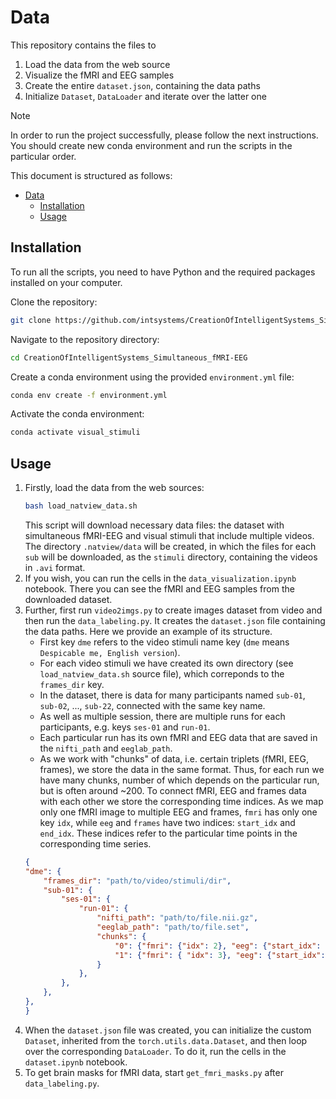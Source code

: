 # Data

This repository contains the files to
1. Load the data from the web source
2. Visualize the fMRI and EEG samples
3. Create the entire `dataset.json`, containing the data paths
4. Initialize `Dataset`, `DataLoader` and iterate over the latter one

> [!NOTE]
> In order to run the project successfully, please follow the next instructions.
> You should create new conda environment and run the scripts in the particular order.

This document is structured as follows:

- [Data](#data)
  - [Installation ](#installation-)
  - [Usage ](#usage-)

## Installation <a name="installation"></a>

To run all the scripts, you need to have Python and the required packages installed on your computer.

Clone the repository:
```bash
git clone https://github.com/intsystems/CreationOfIntelligentSystems_Simultaneous_fMRI-EEG.git
```

Navigate to the repository directory:
```bash
cd CreationOfIntelligentSystems_Simultaneous_fMRI-EEG
```

Create a conda environment using the provided `environment.yml` file:
```bash
conda env create -f environment.yml
```

Activate the conda environment:
```bash
conda activate visual_stimuli
```

## Usage <a name="usage"></a>

1. Firstly, load the data from the web sources:
    ```bash
    bash load_natview_data.sh
    ```
    This script will download necessary data files: the dataset with simultaneous fMRI-EEG and visual stimuli that include multiple videos.
    The directory `.natview/data` will be created, in which the files for each `sub` will be downloaded, as the `stimuli` directory, containing the videos in `.avi` format.
2. If you wish, you can run the cells in the `data_visualization.ipynb` notebook. There you can see the fMRI and EEG samples from the downloaded dataset.
3. Further, first run `video2imgs.py` to create images dataset from video and then run the `data_labeling.py`. It creates the `dataset.json` file containing the data paths. Here we provide an example of its structure. 
   - First key `dme` refers to the video stimuli name key (`dme` means `Despicable me, English version`). 
   - For each video stimuli we have created its own directory (see `load_natview_data.sh` source file), which correponds to the `frames_dir` key. 
   - In the dataset, there is data for many participants named `sub-01`, `sub-02`, ..., `sub-22`, connected with the same key name. 
   - As well as multiple session, there are multiple runs for each participants, e.g. keys `ses-01` and `run-01`. 
   - Each particular run has its own fMRI and EEG data that are saved in the `nifti_path` and `eeglab_path`. 
   - As we work with "chunks" of data, i.e. certain triplets (fMRI, EEG, frames), we store the data in the same format. Thus, for each run we have many chunks, number of which depends on the particular run, but is often around ~200. To connect fMRI, EEG and frames data with each other we store the corresponding time indices. As we map only one fMRI image to multiple EEG and frames, `fmri` has only one key `idx`, while `eeg` and `frames` have two indices: `start_idx` and `end_idx`. These indices refer to the particular time points in the corresponding time series.
    ```json
    {
    "dme": {
        "frames_dir": "path/to/video/stimuli/dir",
        "sub-01": {
            "ses-01": {
                "run-01": {
                    "nifti_path": "path/to/file.nii.gz",
                    "eeglab_path": "path/to/file.set",
                    "chunks": {
                        "0": {"fmri": {"idx": 2}, "eeg": {"start_idx": 0, "end_idx": 524}, "frames": {"start_idx": 0, "end_idx": 5}},
                        "1": {"fmri": { "idx": 3}, "eeg": {"start_idx": 525, "end_idx": 1049}, "frames": { "start_idx": 6, "end_idx": 11}},
                    }
                },
            },
        },
    },
    }
    ```
4. When the `dataset.json` file was created, you can initialize the custom `Dataset`, inherited from the `torch.utils.data.Dataset`, and then loop over the corresponding `DataLoader`. To do it, run the cells in the `dataset.ipynb` notebook.
5. To get brain masks for fMRI data, start `get_fmri_masks.py` after `data_labeling.py`.